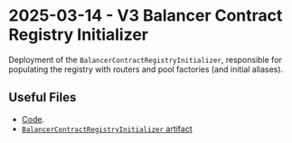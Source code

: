 # 2025-03-14 - V3 Balancer Contract Registry Initializer

Deployment of the `BalancerContractRegistryInitializer`, responsible for populating the registry with routers and pool factories (and initial aliases).

## Useful Files

- [Code](https://github.com/balancer/balancer-v3-monorepo/commit/e1ae7f091244ae20e5c1add3e7f89b6d33f48d23).
- [`BalancerContractRegistryInitializer` artifact](./artifact/BalancerContractRegistryInitializer.json)
